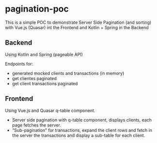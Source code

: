 # pagination-poc
This is a simple POC to demonstrate Server Side Pagination (and sorting) with Vue.js (Quasar) int the Frontend and Kotlin + Spring in the Backend

## Backend
Using Kotlin and Spring (pageable API)

Endpoints for:
- generated mocked clients and transactions (in memory)
- get clientes paginated
- get client transactions paginated

## Frontend

Using Vue.js and Quasar q-table component.

- Server side pagination with q-table component, displays clients, each page fetches the server.
- "Sub-pagination" for transactions, expand the client rows and fetch in the server the transactions and display a sub-table for each client.


